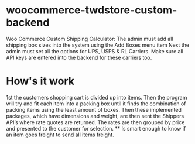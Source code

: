 # woocommerce-twdstore-custom-backend
Woo Commerce Custom Shipping Calculator:
The admin must add all shipping box sizes into the system using the Add Boxes menu item
Next the admin must set all the options for UPS, USPS & RL Carriers.
Make sure all API keys are entered into the backend for these carriers too.
# How's it work
1st the customers shopping cart is divided up into items.
Then the program will try and fit each item into a packing box until it finds the combination of packing items using the least amount of boxes.
Then these implemented packages, which have dimensions and weight, are then sent the Shippers API’s where rate quotes are returned. The rates are then grouped by price and presented to the customer for selection.
** Is smart enough to know if an item goes freight to send all items freight. 
